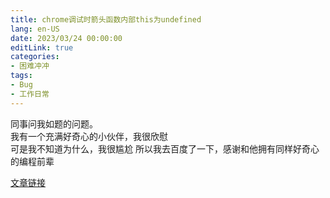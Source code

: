 ```yaml
---
title: chrome调试时箭头函数内部this为undefined
lang: en-US
date: 2023/03/24 00:00:00
editLink: true
categories: 
- 困难冲冲
tags: 
- Bug
- 工作日常
---
```



同事问我如题的问题。   
我有一个充满好奇心的小伙伴，我很欣慰  
可是我不知道为什么，我很尴尬
所以我去百度了一下，感谢和他拥有同样好奇心的编程前辈   
 
[文章链接](https://blog.csdn.net/rudy_zhou/article/details/105278657)


